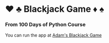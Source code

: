 # :hearts: :clubs: Blackjack Game :diamonds: :spades:
### From 100 Days of Python Course
You can run the app at [Adam's Blackjack Game](https://replit.com/@AdamBundschuh/blackjack-start?v=1)
